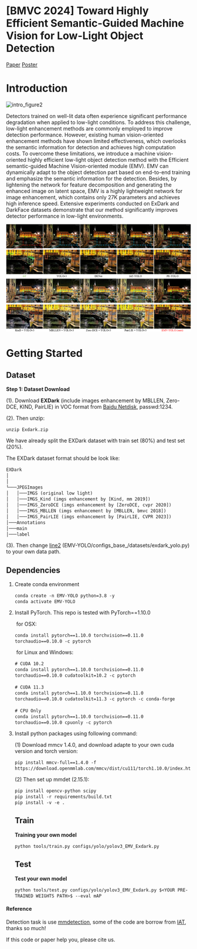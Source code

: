 # [BMVC 2024] Toward Highly Efficient Semantic-Guided Machine Vision for Low-Light Object Detection
[Paper](https://bmva-archive.org.uk/bmvc/2024/papers/Paper_262/paper.pdf)    [Poster](https://bmva-archive.org.uk/bmvc/2024/papers/Paper_262/poster.pdf)

# Introduction

![intro_figure2](./figures/intro_figure2.png)

Detectors trained on well-lit data often experience significant performance degradation when applied to low-light conditions. To address this challenge, low-light enhancement methods are commonly employed to improve detection performance. However, existing human vision-oriented enhancement methods have shown limited effectiveness, which overlooks the semantic information for detection and achieves high computation costs. To overcome these limitations, we introduce a machine vision-oriented highly efficient low-light object detection method with the Efficient semantic-guided Machine Vision-oriented module (EMV). EMV can dynamically adapt to the object detection part based on end-to-end training and emphasize the semantic information for the detection. Besides, by lightening the network for feature decomposition and generating the enhanced image on latent space, EMV is a highly lightweight network for image enhancement, which contains only 27K parameters and achieves high inference speed. Extensive experiments conducted on ExDark and DarkFace datasets demonstrate that our method significantly improves detector performance in low-light environments.

![final_vis](./figures/final_vis.png)

# Getting Started

## Dataset

**Step 1: Dataset Download**

(1). Download **EXDark** (include images enhancement by MBLLEN, Zero-DCE, KIND, PairLIE) in VOC format from  [Baidu Netdisk](https://pan.baidu.com/s/1ssnGTl9-u4JHavUA1Gd2EQ?pwd=1234), passwd:1234.

(2). Then unzip:

```
unzip Exdark.zip
```

We have already split the EXDark dataset with train set (80%) and test set (20%).

The EXDark dataset format should be look like:

```
EXDark
│      
│
└───JPEGImages
│   │───IMGS (original low light)
│   │───IMGS_Kind (imgs enhancement by [Kind, mm 2019])
│   │───IMGS_ZeroDCE (imgs enhancement by [ZeroDCE, cvpr 2020])
│   │───IMGS_MBLLEN (imgs enhancement by [MBLLEN, bmvc 2018])
│   │───IMGS_PairLIE (imgs enhancement by [PairLIE, CVPR 2023])
│───Annotations   
│───main
│───label
```

(3). Then change [line2](https://github.com/Zeng555/EMV-YOLO/blob/main/configs/_base_/datasets/exdark_yolo.py#L2) (EMV-YOLO/configs\_base_/datasets/exdark_yolo.py) to your own data path.

## Dependencies

1. Create conda environment

   ```
   conda create -n EMV-YOLO python=3.8 -y
   conda activate EMV-YOLO
   ```

2. Install PyTorch. This repo is tested with PyTorch==1.10.0

   ​	for OSX:

   ```
   conda install pytorch==1.10.0 torchvision==0.11.0 torchaudio==0.10.0 -c pytorch
   ```

   ​	for Linux and Windows:

   ```
   # CUDA 10.2
   conda install pytorch==1.10.0 torchvision==0.11.0 torchaudio==0.10.0 cudatoolkit=10.2 -c pytorch
   
   # CUDA 11.3
   conda install pytorch==1.10.0 torchvision==0.11.0 torchaudio==0.10.0 cudatoolkit=11.3 -c pytorch -c conda-forge
   
   # CPU Only
   conda install pytorch==1.10.0 torchvision==0.11.0 torchaudio==0.10.0 cpuonly -c pytorch
   ```

   

3. Install python packages using following command:	

   (1) Download mmcv 1.4.0, and download adapte to your own cuda version and torch version:

   ```
   pip install mmcv-full==1.4.0 -f https://download.openmmlab.com/mmcv/dist/cu111/torch1.10.0/index.html
   ```

   (2) Then set up mmdet (2.15.1):

   ```
   pip install opencv-python scipy
   pip install -r requirements/build.txt
   pip install -v -e .
   ```

   ## Train

   **Training your own model**

   ```
   python tools/train.py configs/yolo/yolov3_EMV_Exdark.py
   ```

   ## Test

   **Test your own model**

   ```
   python tools/test.py configs/yolo/yolov3_EMV_Exdark.py $<YOUR PRE-TRAINED WEIGHTS PATH>$ --eval mAP
   ```

   

#### Reference

Detection task is use [mmdetection](https://mmdetection.readthedocs.io/en/latest/), some of the code are borrow from [IAT](https://github.com/cuiziteng/Illumination-Adaptive-Transformer), thanks so much!



If this code or paper help you, please cite us.

